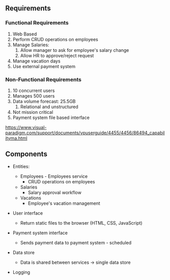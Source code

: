 



## Requirements

### Functional Requirements

1. Web Based
2. Perform CRUD operations on employees
3. Manage Salaries:
   1. Allow manager to ask for employee's salary change
   2. Allow HR to approve/reject request
4. Manage vacation days
5. Use external payment system

### Non-Functional Requirements

1. 10 concurrent users
2. Manages 500 users
3. Data volume forecast: 25.5GB
   1. Relational and unstructured
4. Not mission critical
5. Payment system file based interface

https://www.visual-paradigm.com/support/documents/vpuserguide/4455/4456/86494_capabilityma.html



## Components

* Entities: 
  * Employees - Employees service
    * CRUD operations on employees
  * Salaries
    * Salary approval workflow
  * Vacations
    * Employee's vacation management

* User interface
  * Return static files to the browser (HTML, CSS, JavaScript)

* Payment system interface
  * Sends payment data to payment system - scheduled
* Data store
  * Data is shared between services -> single data store
* Logging